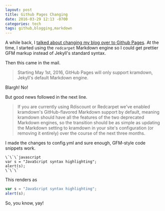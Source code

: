 ```yaml
---
layout: post
title: Github Pages Changing
date: 2016-03-29 12:13 -0700
categories: tech
tags: github,blogging,markdown
---
```


A while back, I [talked about changing my blog over to Github Pages](http://lowlyadmin.com/tech/2015/12/23/blogging-with-github-pages/). At the time, I started using the `redcarpet` Markdown engine so I could get prettier GFM markup instead of Jekyll's standard syntax. 

Then this came in the mail. 

> Starting May 1st, 2016, GitHub Pages will only support kramdown, Jekyll's default Markdown engine.

Blargh! No!

But good news followed in the next line.

> If you are currently using Rdiscount or Redcarpet we've enabled kramdown's GitHub-flavored Markdown support by default, meaning kramdown should have all the features of the two deprecated Markdown engines, so the transition should be as simple as updating the Markdown setting to kramdown in your site's configuration (or removing it entirely) over the course of the next three months.

I made the changes to config.yml and sure enough, GFM-style code snippets work.

```
\`\`\`javascript
var s = "JavaScript syntax highlighting";
alert(s);
\`\`\`
```

This renders as 

```javascript
var s = "JavaScript syntax highlighting";
alert(s);
```

So, you know, yay!
